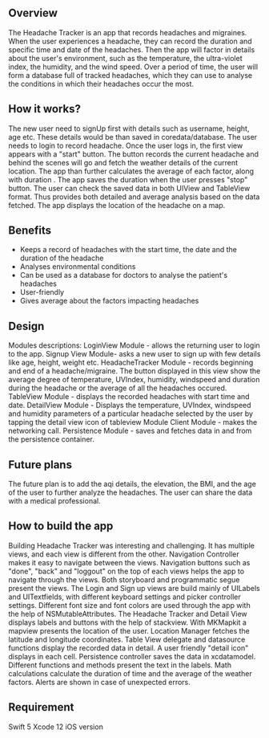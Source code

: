 Overview
--------
The Headache Tracker is an app that records headaches and migraines. When the user experiences a headache, they can record the duration and specific time and date of the headaches. Then the app will factor in details about the user's environment, such as the temperature, the ultra-violet index, the humidity, and the wind speed. Over a period of time, the user will form a database full of tracked headaches, which they can use to analyse the conditions in which their headaches occur the most.
 

How it works?
-------------
The new user need to signUp first with details such as username, height, age etc. These details would be than saved in coredata/database. The user needs to login to record headache.
Once the user logs in, the first view appears with a "start" button. The button records the current headache and behind the scenes will go and fetch the weather details of the current location. The app than further calculates the average of each factor, along with duration . The app saves the duration when the user presses "stop" button. The user can check the saved data in both UIView and TableView format. Thus provides both detailed and average analysis based on the data fetched. The app displays the location of the headache on a map.


Benefits
---------
- Keeps a record of headaches with the start time, the date and the duration of the headache
- Analyses environmental conditions
- Can be used as a database for doctors to analyse the patient's headaches
- User-friendly
- Gives average about the factors impacting headaches


Design
---------
Modules descriptions:
LoginView Module - allows the returning user to login to the app.
Signup View Module- asks a new user to sign up with few details like age, height, weight etc.
HeadacheTracker Module - records beginning and end of a headache/migraine. The button displayed in this view show the average degree of temperature, UVIndex, humidity, windspeed and duration during the headache or the average of all the headaches occured. 
TableView Module - displays the recorded headaches with start time and date.
DetailView Module - Displays the temperature, UVIndex, windspeed and humidity parameters of a particular headache selected by the user by tapping the detail view icon of tableview Module
Client Module - makes the networking call.
Persistence Module - saves and fetches data in and from the persistence container.

Future plans
-------------
The future plan is to add the aqi details, the elevation, the BMI, and the age of the user to further analyze the headaches. 
The user can share the data with a medical professional.

How to build the app
---------------------
Building Headache Tracker was interesting and challenging. It has multiple views, and each view is different from the other. Navigation Controller makes it easy to navigate between the views. Navigation buttons such as "done", "back" and "loggout" on the top of each views helps the app to navigate through the views. Both storyboard and programmatic segue present the views. The Login and Sign up views are build mainly of UILabels and UITextfields, with different keyboard settings and picker controller settings. Different font size and font colors are used through the app with the help of NSMutableAttributes.
The Headache Tracker and Detail View displays labels and buttons with the help of stackview. With MKMapkit a mapview presents the location of the user. Location Manager fetches the latitude and longitude coordinates.
Table View delegate and datasource functions display the recorded data in detail. A user friendly "detail icon" displays in each cell.
Persistence controller saves the data in xcdatamodel. 
Different functions and methods present the text in the labels. Math calculations calculate the duration of time and the average of the weather factors. Alerts are shown in case of unexpected errors. 

Requirement
------------
Swift 5
Xcode 12
iOS version 



